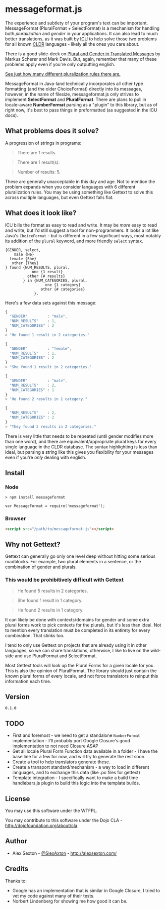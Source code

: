 # messageformat.js

The experience and subtlety of your program's text can be important. MessageFormat (PluralFormat + SelectFormat) is a mechanism for handling both *pluralization* and *gender* in your applications. It can also lead to much better translations, as it was built by [ICU](http://icu-project.org/apiref/icu4c/classMessageFormat.html) to help solve those two problems for all known [CLDR](http://cldr.unicode.org/) languages - likely all the ones you care about.

There is a good slide-deck on [Plural and Gender in Translated Messages](https://docs.google.com/present/view?id=ddsrrpj5_68gkkvv6hs) by Markus Scherer and Mark Davis. But, again, remember that many of these problems apply even if you're only outputting english.

[See just how many different pluralization rules there are.](http://unicode.org/repos/cldr-tmp/trunk/diff/supplemental/language_plural_rules.html)

MessageFormat in Java-land technically incorporates all other type formatting (and the older ChoiceFormat) directly into its messages, however, in the name of filesize, messageformat.js only strives to implement **SelectFormat** and **PluralFormat**. There are plans to pull in locale-aware **NumberFormat** parsing as a "plugin" to this library, but as of right now, it's best to pass things in preformatted (as suggested in the ICU docs).

## What problems does it solve?

A progression of strings in programs:

> There are 1 results.

> There are 1 result(s).

> Number of results: 5.

These are generally unacceptable in this day and age. Not to mention the problem expands when you consider languages with 6 different pluralization rules. You may be using something like Gettext to solve this across multiple languages, but even Gettext falls flat.


## What does it look like?

ICU bills the format as easy to read and write. It may be _more_ easy to read and write, but I'd still suggest a tool for non-programmers. It looks a lot like Java's `ChoiceFormat` - but is different in a few significant ways, most notably its addition of the `plural` keyword, and more friendly `select` syntax.


```
{GENDER, select,
    male {He}
  female {She}
   other {They}
} found {NUM_RESULTS, plural,
            one {1 result}
          other {# results}
        } in {NUM_CATEGORIES, plural,
                  one {1 category}
                other {# categories}
             }.
```

Here's a few data sets against this message:

```javascript
{
  "GENDER"         : "male",
  "NUM_RESULTS"    : 1,
  "NUM_CATEGORIES" : 2
}
> "He found 1 result in 2 categories."

{
  "GENDER"         : "female",
  "NUM_RESULTS"    : 1,
  "NUM_CATEGORIES" : 2
}
> "She found 1 result in 2 categories."

{
  "GENDER"         : "male",
  "NUM_RESULTS"    : 2,
  "NUM_CATEGORIES" : 1
}
> "He found 2 results in 1 category."

{
  "NUM_RESULTS"    : 2,
  "NUM_CATEGORIES" : 2
}
> "They found 2 results in 2 categories."
```

There is very little that needs to be repeated (until gender modifies more than one word), and there are equivalent/appropriate plural keys for every single language in the CLDR database. The syntax highlighting is less than ideal, but parsing a string like this gives you flexibility for your messages even if you're _only_ dealing with english.

## Install

### Node
```
> npm install messageformat

var MessageFormat = require('messageformat');
```

### Browser
```html
<script src="/path/to/messageformat.js"></script>
```

## Why not Gettext?

Gettext can generally go only one level deep without hitting some serious roadblocks. For example, two plural elements in a sentence, or the combination of gender and plurals.

### This would be prohibitively difficult with Gettext

> He found 5 results in 2 categories.

> She found 1 result in 1 category.

> He found 2 results in 1 category.

It can likely be done with contexts/domains for gender and some extra plural forms work to pick contexts for the plurals, but it's less than ideal. Not to mention every translation must be completed in its entirety for every combination. That stinks too.

I tend to only use Gettext on projects that are already using it in other languages, so we can share translations, otherwise, I like to live on the wild-side and use PluralFormat and SelectFormat.

Most Gettext tools will look up the Plural Forms for a given locale for you. This is also the opinion of PluralFormat. The library should just contain the known plural forms of every locale, and not force translators to reinput this information each time.

## Version

`0.1.0`

## TODO

* First and foremost - we need to get a standalone `NumberFormat` implementation - I'll probably port Google Closure's good implementation to not need Closure ASAP
* Get all locale Plural Form Function data available in a folder - I have the base line for a few for now, and will try to generate the rest soon.
* Create a tool to help translators generate these.
* Create a transport standard/mechanism - a way to load in different languages, and to exchange this data (like .po files for gettext)
* Template integration - I specifically want to make a build time handlebars.js plugin to build this logic into the template builds.

## License

You may use this software under the WTFPL.

You may contribute to this software under the Dojo CLA - <http://dojofoundation.org/about/cla>


## Author

* Alex Sexton - [@SlexAxton](http://twitter.com/SlexAxton) - <http://alexsexton.com/>


## Credits

Thanks to:

* Google has an implementation that is similar in Google Closure, I tried to vet my code against many of their tests.
* Norbert Lindenberg for showing me how good it can be.
